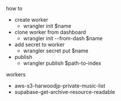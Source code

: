 how to
* create worker
	* wrangler init $name
* clone worker from dashboard
	* wrangler init --from-dash $name
* add secret to worker
	* wrangler secret put $name
* publish
	* wrangler publish $path-to-index


workers
* aws-s3-harwoodjp-private-music-list
* supabase-get-archive-resource-readable
